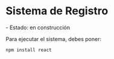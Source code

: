 <h1>Sistema de Registro</h1>
- Estado: en construcción

Para ejecutar el sistema, debes poner:

```npm install react```
